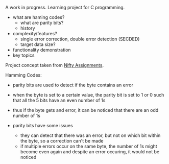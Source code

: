 A work in progress. Learning project for C programming.

- what are haming codes?
  - what are parity bits?
  - history
- complexity/features?
  - single error correction, double error detection (SECDED)
  - target data size?
- functionality demonstration
- key topics

Project concept taken from [Nifty Assignments](http://nifty.stanford.edu/2011/hansen-hamming-codes/).


Hamming Codes:

- parity bits are used to detect if the byte contains an error
- when the byte is set to a certain value, the parity bit is set to 1 or 0 such that all the 5 bits have an even number of 1s
- thus if the byte gets and error, it can be noticed that there are an odd number of 1s

- parity bits have some issues
  - they can detect that there was an error, but not on which bit within the byte, so a correction can't be made
  - if multiple errors occur on the same byte, the number of 1s might become even again and despite an error occuring, it would not be noticed
  

